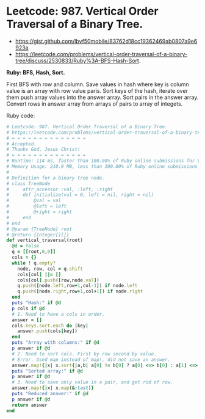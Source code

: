 # Leetcode: 987. Vertical Order Traversal of a Binary Tree.

- https://gist.github.com/lbvf50mobile/83762d18cc19362469ab0807a9e6923a
- https://leetcode.com/problems/vertical-order-traversal-of-a-binary-tree/discuss/2530833/Ruby%3A-BFS-Hash-Sort.

**Ruby: BFS, Hash, Sort.**

First BFS with row and column. Save values in hash where key is column value is an array with row value paris. Sort keys of the hash, iterate over them push array values into the answer array. Sort pairs in the answer array. Convert rows in answer array from arrays of pairs to array of integets.

Ruby code:
```Ruby
# Leetcode: 987. Vertical Order Traversal of a Binary Tree.
# https://leetcode.com/problems/vertical-order-traversal-of-a-binary-tree/
# = = = = = = = = = = = = = =
# Accepted.
# Thanks God, Jesus Christ!
# = = = = = = = = = = = = = =
# Runtime: 114 ms, faster than 100.00% of Ruby online submissions for Vertical Order Traversal of a Binary Tree.
# Memory Usage: 210.9 MB, less than 100.00% of Ruby online submissions for Vertical Order Traversal of a Binary Tree.
#
# Definition for a binary tree node.
# class TreeNode
#     attr_accessor :val, :left, :right
#     def initialize(val = 0, left = nil, right = nil)
#         @val = val
#         @left = left
#         @right = right
#     end
# end
# @param {TreeNode} root
# @return {Integer[][]}
def vertical_traversal(root)
  @d = false
  q = [[root,0,0]]
  cols = {}
  while ! q.empty?
    node, row, col = q.shift
    cols[col] ||= []
    cols[col].push([row,node.val])
    q.push([node.left,row+1,col-1]) if node.left
    q.push([node.right,row+1,col+1]) if node.right
  end
  puts "Hash:" if @d
  p cols if @d
  # 1. Need to have a cols in order.
  answer = []
  cols.keys.sort.each do |key|
    answer.push(cols[key])
  end
  puts "Array with columns:" if @d
  p answer if @d
  # 2. Need to sort cols. First by row second by value.
  # Error. Used map instead of map!, did not save an answer.
  answer.map!{|x| x.sort{|a,b| a[0] != b[0] ? a[0] <=> b[0] : a[1] <=> b[1]}}
  puts "Sorted array:" if @d
  p answer if @d
  # 3. Need to save only value in a pair, and get rid of row.
  answer.map!{|x| x.map(&:last)}
  puts "Reduced answer:" if @d
  p answer if @d
  return answer
end
```

